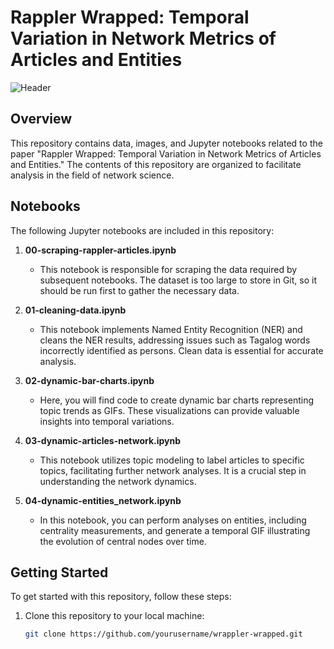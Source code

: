 # Rappler Wrapped: Temporal Variation in Network Metrics of Articles and Entities

![Header](images/header.png)

## Overview

This repository contains data, images, and Jupyter notebooks related to the paper "Rappler Wrapped: Temporal Variation in Network Metrics of Articles and Entities." The contents of this repository are organized to facilitate analysis in the field of network science.

## Notebooks

The following Jupyter notebooks are included in this repository:

1. **00-scraping-rappler-articles.ipynb**
   - This notebook is responsible for scraping the data required by subsequent notebooks. The dataset is too large to store in Git, so it should be run first to gather the necessary data.

2. **01-cleaning-data.ipynb**
   - This notebook implements Named Entity Recognition (NER) and cleans the NER results, addressing issues such as Tagalog words incorrectly identified as persons. Clean data is essential for accurate analysis.

3. **02-dynamic-bar-charts.ipynb**
   - Here, you will find code to create dynamic bar charts representing topic trends as GIFs. These visualizations can provide valuable insights into temporal variations.

4. **03-dynamic-articles-network.ipynb**
   - This notebook utilizes topic modeling to label articles to specific topics, facilitating further network analyses. It is a crucial step in understanding the network dynamics.

5. **04-dynamic-entities_network.ipynb**
   - In this notebook, you can perform analyses on entities, including centrality measurements, and generate a temporal GIF illustrating the evolution of central nodes over time.

## Getting Started

To get started with this repository, follow these steps:

1. Clone this repository to your local machine:

   ```bash
   git clone https://github.com/yourusername/wrappler-wrapped.git
